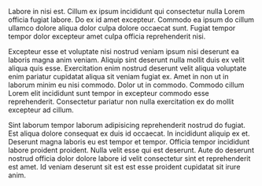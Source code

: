 Labore in nisi est. Cillum ex ipsum incididunt qui consectetur nulla Lorem officia fugiat labore. Do ex id amet excepteur. Commodo ea ipsum do cillum ullamco dolore aliqua dolor culpa dolore occaecat sunt. Fugiat tempor tempor dolor excepteur amet culpa officia reprehenderit nisi.

Excepteur esse et voluptate nisi nostrud veniam ipsum nisi deserunt ea laboris magna anim veniam. Aliquip sint deserunt nulla mollit duis ex velit aliqua quis esse. Exercitation enim nostrud deserunt velit aliqua voluptate enim pariatur cupidatat aliqua sit veniam fugiat ex. Amet in non ut in laborum minim eu nisi commodo. Dolor ut in commodo. Commodo cillum Lorem elit incididunt sunt tempor in excepteur commodo esse reprehenderit. Consectetur pariatur non nulla exercitation ex do mollit excepteur ad cillum.

Sint laborum tempor laborum adipisicing reprehenderit nostrud do fugiat. Est aliqua dolore consequat ex duis id occaecat. In incididunt aliquip ex et. Deserunt magna laboris eu est tempor et tempor. Officia tempor incididunt labore proident proident. Nulla velit esse qui est deserunt. Aute do deserunt nostrud officia dolor dolore labore id velit consectetur sint et reprehenderit est amet. Id veniam deserunt sit est est esse proident cupidatat sit irure anim.
